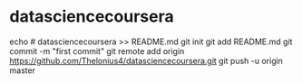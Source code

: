 # datasciencecoursera
echo # datasciencecoursera >> README.md
git init
git add README.md
git commit -m "first commit"
git remote add origin https://github.com/Thelonius4/datasciencecoursera.git
git push -u origin master
